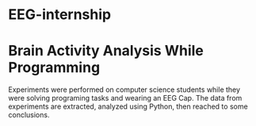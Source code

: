 # EEG-internship
# Brain Activity Analysis While Programming
Experiments were performed on computer science students while they were solving programing tasks and wearing an EEG Cap.
The data from experiments are extracted, analyzed using Python, then reached to some conclusions.
